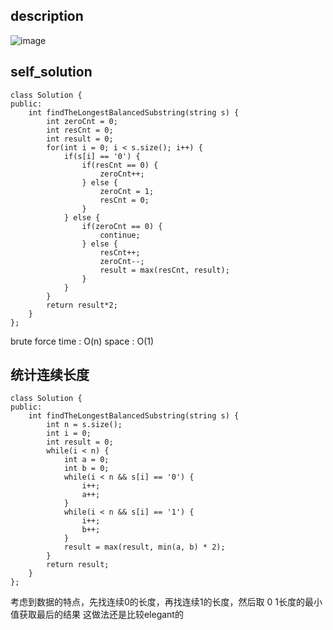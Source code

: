 ## description
![image](https://github.com/ethan686/leetcode/assets/73508499/937c0eb8-16b7-4c43-9b1f-6b1053bf3f27)

## self_solution
```
class Solution {
public:
    int findTheLongestBalancedSubstring(string s) {
        int zeroCnt = 0;
        int resCnt = 0;
        int result = 0;
        for(int i = 0; i < s.size(); i++) {
            if(s[i] == '0') {
                if(resCnt == 0) {
                    zeroCnt++;
                } else {
                    zeroCnt = 1;
                    resCnt = 0;
                }
            } else {
                if(zeroCnt == 0) {
                    continue;
                } else {
                    resCnt++;
                    zeroCnt--;
                    result = max(resCnt, result);
                }
            }
        }
        return result*2;
    }
};
```
brute force
time : O(n)
space : O(1)
## 统计连续长度
```
class Solution {
public:
    int findTheLongestBalancedSubstring(string s) {
        int n = s.size();
        int i = 0;
        int result = 0;
        while(i < n) {
            int a = 0;
            int b = 0;
            while(i < n && s[i] == '0') {
                i++;
                a++;
            }
            while(i < n && s[i] == '1') {
                i++;
                b++;
            } 
            result = max(result, min(a, b) * 2);
        }
        return result;
    }
};
```
考虑到数据的特点，先找连续0的长度，再找连续1的长度，然后取 0 1长度的最小值获取最后的结果
这做法还是比较elegant的
